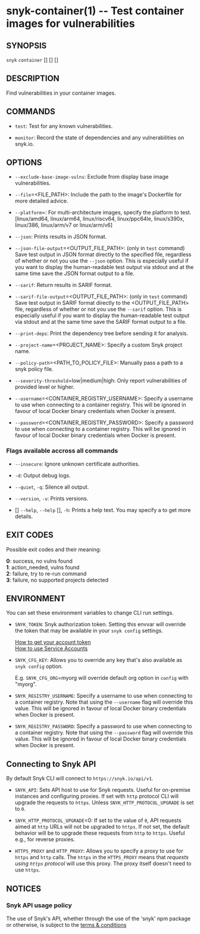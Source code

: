 # snyk-container(1) -- Test container images for vulnerabilities

## SYNOPSIS

`snyk` `container` \[<COMMAND>\] \[<OPTIONS>\] \[<IMAGE>\]

## DESCRIPTION

Find vulnerabilities in your container images.

## COMMANDS

- `test`:
  Test for any known vulnerabilities.

- `monitor`:
  Record the state of dependencies and any vulnerabilities on snyk.io.

## OPTIONS

- `--exclude-base-image-vulns`:
  Exclude from display base image vulnerabilities.

- `--file`=<FILE_PATH>:
  Include the path to the image's Dockerfile for more detailed advice.

- `--platform`=<PLATFORM>:
  For multi-architecture images, specify the platform to test.
  [linux/amd64, linux/arm64, linux/riscv64, linux/ppc64le, linux/s390x, linux/386, linux/arm/v7 or linux/arm/v6]

- `--json`:
  Prints results in JSON format.

- `--json-file-output`=<OUTPUT_FILE_PATH>:
  (only in `test` command)
  Save test output in JSON format directly to the specified file, regardless of whether or not you use the `--json` option.
  This is especially useful if you want to display the human-readable test output via stdout and at the same time save the JSON format output to a file.

- `--sarif`:
  Return results in SARIF format.

- `--sarif-file-output`=<OUTPUT_FILE_PATH>:
  (only in `test` command)
  Save test output in SARIF format directly to the <OUTPUT_FILE_PATH> file, regardless of whether or not you use the `--sarif` option.
  This is especially useful if you want to display the human-readable test output via stdout and at the same time save the SARIF format output to a file.

- `--print-deps`:
  Print the dependency tree before sending it for analysis.

- `--project-name`=<PROJECT_NAME>:
  Specify a custom Snyk project name.

- `--policy-path`=<PATH_TO_POLICY_FILE>:
  Manually pass a path to a snyk policy file.

- `--severity-threshold`=low|medium|high:
  Only report vulnerabilities of provided level or higher.
  
- `--username`=<CONTAINER_REGISTRY_USERNAME>:
  Specify a username to use when connecting to a container registry. This will be ignored in favour of local Docker binary credentials when Docker is present.
  
- `--password`=<CONTAINER_REGISTRY_PASSWORD>:
  Specify a password to use when connecting to a container registry. This will be ignored in favour of local Docker binary credentials when Docker is present.




### Flags available accross all commands

- `--insecure`:
  Ignore unknown certificate authorities.

- `-d`:
  Output debug logs.

- `--quiet`, `-q`:
  Silence all output.

- `--version`, `-v`:
  Prints versions.

- \[<COMMAND>\] `--help`, `--help` \[<COMMAND>\], `-h`:
  Prints a help text. You may specify a <COMMAND> to get more details.




## EXIT CODES

Possible exit codes and their meaning:

**0**: success, no vulns found<br />
**1**: action_needed, vulns found<br />
**2**: failure, try to re-run command<br />
**3**: failure, no supported projects detected<br />


## ENVIRONMENT

You can set these environment variables to change CLI run settings.

- `SNYK_TOKEN`:
  Snyk authorization token. Setting this envvar will override the token that may be available in your `snyk config` settings.

  [How to get your account token](https://snyk.co/ucT6J)<br />
  [How to use Service Accounts](https://snyk.co/ucT6L)<br />

- `SNYK_CFG_KEY`:
  Allows you to override any key that's also available as `snyk config` option.

  E.g. `SNYK_CFG_ORG`=myorg will override default org option in `config` with "myorg".

- `SNYK_REGISTRY_USERNAME`:
  Specify a username to use when connecting to a container registry. Note that using the `--username` flag will
  override this value. This will be ignored in favour of local Docker binary credentials when Docker is present.

- `SNYK_REGISTRY_PASSWORD`:
  Specify a password to use when connecting to a container registry. Note that using the `--password` flag will
  override this value. This will be ignored in favour of local Docker binary credentials when Docker is present.

## Connecting to Snyk API

By default Snyk CLI will connect to `https://snyk.io/api/v1`.

- `SNYK_API`:
  Sets API host to use for Snyk requests. Useful for on-premise instances and configuring proxies. If set with `http` protocol CLI will upgrade the requests to `https`. Unless `SNYK_HTTP_PROTOCOL_UPGRADE` is set to `0`.

- `SNYK_HTTP_PROTOCOL_UPGRADE`=0:
  If set to the value of `0`, API requests aimed at `http` URLs will not be upgraded to `https`. If not set, the default behavior will be to upgrade these requests from `http` to `https`. Useful e.g., for reverse proxies.

- `HTTPS_PROXY` and `HTTP_PROXY`:
  Allows you to specify a proxy to use for `https` and `http` calls. The `https` in the `HTTPS_PROXY` means that _requests using `https` protocol_ will use this proxy. The proxy itself doesn't need to use `https`.


## NOTICES

### Snyk API usage policy

The use of Snyk's API, whether through the use of the 'snyk' npm package or otherwise, is subject to the [terms & conditions](https://snyk.co/ucT6N)

